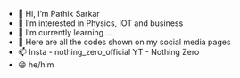 - 👋 Hi, I’m Pathik Sarkar
- 👀 I’m interested in Physics, IOT and business
- 🌱 I’m currently learning ...
- 💞️ Here are all the codes shown on my social media pages
- 📫 Insta - nothing_zero_official      YT - Nothing Zero
- 😄 he/him

<!---
NothingZeroOfficial/NothingZeroOfficial is a ✨ special ✨ repository because its `README.md` (this file) appears on your GitHub profile.
You can click the Preview link to take a look at your changes.
--->
